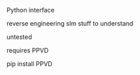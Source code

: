 Python interface


reverse engineering slm stuff to understand


untested


requires PPVD

pip install PPVD
